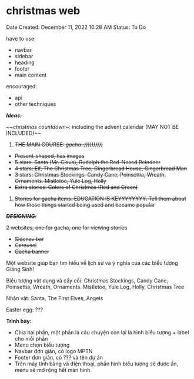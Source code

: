 # christmas web

Date Created: December 11, 2022 10:28 AM
Status: To Do

have to use

- navbar
- sidebar
- heading
- footer
- main content

encouraged:

- api
- other techniques

 ***Ideas:***

*~~christmas countdown~*: including the advent calendar (MAY NOT BE INCLUDED)~~

1. ~~THE MAIN COURSE: *gacha :))))))))))*~~
- ~~Present-shaped, has images~~
- ~~5 stars: Santa (Mr. Claus), Rudolph the Red-Nosed Reindeer~~
- ~~4 stars: Elf, The Christmas Tree, Gingerbread House, Gingerbread Man~~
- ~~3 stars: Christmas Stockings, Candy Cane, Poinsettia, Wreath, Ornaments. Mistletoe, Yule Log, Holly~~
- ~~Extra stories: Colors of Christmas (Red and Green)~~
1. ~~Stories for gacha items. EDUCATION IS KEYYYYYYYY. Tell them about how those things started being used and became popular~~

***~~DESIGNING:~~***

~~2 websites, one for gacha, one for viewing stories~~

- ~~Sidenav bar~~
- ~~Carousel~~
- ~~Gacha banner~~

Một website giúp bạn tìm hiểu về lịch sử và ý nghĩa của các biểu tượng Giáng Sinh!

Biểu tượng vật dụng và cây cối: Christmas Stockings, Candy Cane, Poinsettia, Wreath, Ornaments. Mistletoe, Yule Log, Holly, Christmas Tree

Nhân vật: Santa, The First Elves, Angels

Easter egg: ???

**Trình bày:**

- Chia hai phần, một phần là câu chuyện còn lại là hình biểu tượng + label cho mỗi phần
- Menu chọn biểu tượng
- Navbar đơn giản, có logo MPTN
- Footer đơn giản, có ??? và tên dự án
- Trên máy tính bảng và điện thoại, phần hình biểu tượng sẽ được ẩn, menu sẽ mở rộng hết màn hình